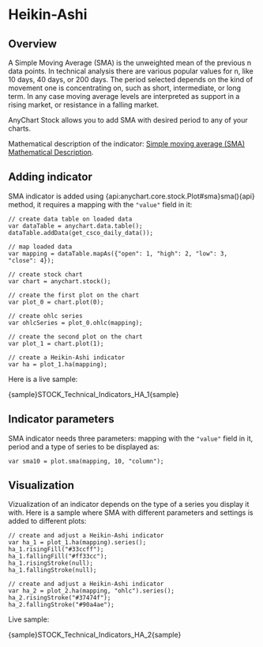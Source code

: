 # Heikin-Ashi

## Overview

A Simple Moving Average (SMA) is the unweighted mean of the previous n data points. In technical analysis there are various popular values for n, like 10 days, 40 days, or 200 days. The period selected depends on the kind of movement one is concentrating on, such as short, intermediate, or long term. In any case moving average levels are interpreted as support in a rising market, or resistance in a falling market.

AnyChart Stock allows you to add SMA with desired period to any of your charts.

Mathematical description of the indicator: [Simple moving average (SMA) Mathematical Description](Mathematical_Description).

## Adding indicator

SMA indicator is added using {api:anychart.core.stock.Plot#sma}sma(){api} method, it requires a mapping with the `"value"` field in it:

```
// create data table on loaded data
var dataTable = anychart.data.table();
dataTable.addData(get_csco_daily_data());

// map loaded data
var mapping = dataTable.mapAs({"open": 1, "high": 2, "low": 3, "close": 4});

// create stock chart
var chart = anychart.stock();

// create the first plot on the chart
var plot_0 = chart.plot(0);

// create ohlc series
var ohlcSeries = plot_0.ohlc(mapping);

// create the second plot on the chart
var plot_1 = chart.plot(1);

// create a Heikin-Ashi indicator
var ha = plot_1.ha(mapping);
```

Here is a live sample:

{sample}STOCK\_Technical\_Indicators\_HA\_1{sample}

## Indicator parameters

SMA indicator needs three parameters: mapping with the `"value"` field in it, period and a type of series to be displayed as:

```
var sma10 = plot.sma(mapping, 10, "column");
```

## Visualization

Vizualization of an indicator depends on the type of a series you display it with. Here is a sample where SMA with different parameters and settings is added to different plots:

```
// create and adjust a Heikin-Ashi indicator
var ha_1 = plot_1.ha(mapping).series();
ha_1.risingFill("#33ccff");
ha_1.fallingFill("#ff33cc");
ha_1.risingStroke(null);
ha_1.fallingStroke(null);

// create and adjust a Heikin-Ashi indicator
var ha_2 = plot_2.ha(mapping, "ohlc").series();
ha_2.risingStroke("#37474f");
ha_2.fallingStroke("#90a4ae");
```

Live sample:

{sample}STOCK\_Technical\_Indicators\_HA\_2{sample}